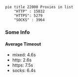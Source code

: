 
```mermaid
pie title 22000 Proxies in list
    "HTTP" : 15832
    "HTTPS": 5279
    "SOCKS" : 3964
```

### Some Info
#### Average Timeout

- mixed: 4.6s
- http: 2.6s
- https: 7.5s
- socks: 6.4s